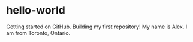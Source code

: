 # hello-world
Getting started on GitHub. Building my first repository!
My name is Alex. I am from Toronto, Ontario.
